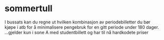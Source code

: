 # sommertull

I bussats kan du regne ut hvilken kombinasjon av periodebilletter du bør kjøpe i atb for å minimalisere pengebruk for en gitt periode under 180 dager. 
...gjelder kun i sone A med studentbillett og har til nå hardkodete priser
